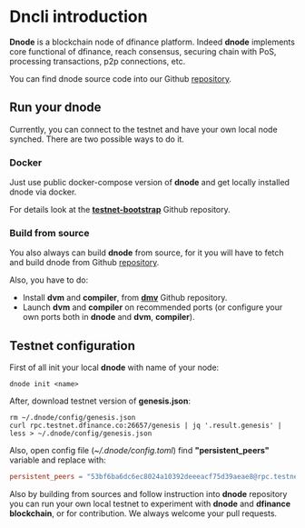 # Dncli introduction

**Dnode** is a blockchain node of dfinance platform. Indeed **dnode** implements core functional of dfinance, reach consensus, securing chain with PoS, processing transactions, p2p connections, etc.

You can find dnode source code into our Github [repository](https://github.com/dfinance/dnode).

## Run your dnode

Currently, you can connect to the testnet and have your own local node synched. There are two possible ways to do it.

### Docker

Just use public docker-compose version of **dnode** and get locally installed dnode via docker.

For details look at the **[testnet-bootstrap](https://github.com/dfinance/testnet-bootstrap)** Github repository.

### Build from source

You also always can build **dnode** from source, for it you will have to fetch and build dnode from Github [repository](https://github.com/dfinance/dnode). 

Also, you have to do:

* Install **dvm** and **compiler**, from **[dmv](https://github.com/dfinance/dvm)** Github repository.
* Launch **dvm** and **compiler** on recommended ports (or configure your own ports both in **dnode** and **dvm**, **compiler**).

## Testnet configuration

First of all init your local **dnode** with name of your node:

```text
dnode init <name>
```

After, download testnet version of **genesis.json**:

```shell
rm ~/.dnode/config/genesis.json
curl rpc.testnet.dfinance.co:26657/genesis | jq '.result.genesis' | less > ~/.dnode/config/genesis.json
```

Also, open config file (*~/.dnode/config.toml*) find **"persistent_peers"** variable and replace with: 

```toml
persistent_peers = "53bf6ba6dc6ec8024a10392deeeacf75d39aeae8@rpc.testnet.dfinance.co:26656"
```

Also by building from sources and follow instruction into **dnode** repository you can run your own local testnet to experiment with **dnode** and **dfinance blockchain**, or for contribution. We always welcome your pull requests.
